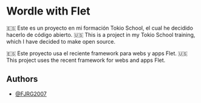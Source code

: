 
# Wordle with Flet

🇪🇸 Este es un proyecto en mi formación Tokio School, el cual he decidido hacerlo de código abierto.
🇺🇸 This is a project in my Tokio School training, which I have decided to make open source.

🇪🇸 Este proyecto usa el reciente framework para webs y apps Flet.
🇺🇸 This project uses the recent framework for webs and apps Flet.

## Authors

- [@FJRG2007](https://www.github.com/FJRG2007/)
